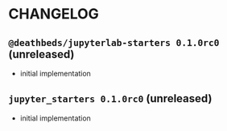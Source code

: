 # CHANGELOG

## `@deathbeds/jupyterlab-starters 0.1.0rc0` (unreleased)

- initial implementation

## `jupyter_starters 0.1.0rc0` (unreleased)

- initial implementation

